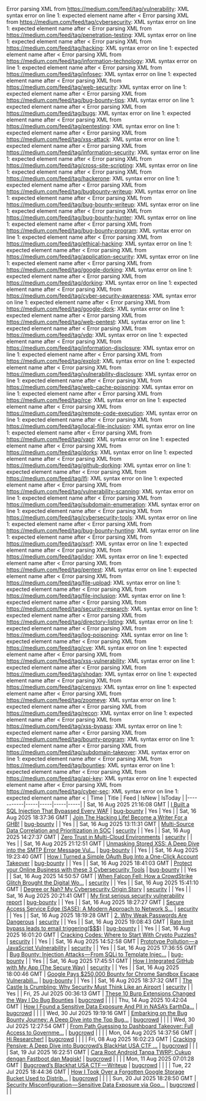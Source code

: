 Error parsing XML from https://medium.com/feed/tag/vulnerability: XML syntax error on line 1: expected element name after <
Error parsing XML from https://medium.com/feed/tag/cybersecurity: XML syntax error on line 1: expected element name after <
Error parsing XML from https://medium.com/feed/tag/penetration-testing: XML syntax error on line 1: expected element name after <
Error parsing XML from https://medium.com/feed/tag/hacking: XML syntax error on line 1: expected element name after <
Error parsing XML from https://medium.com/feed/tag/information-technology: XML syntax error on line 1: expected element name after <
Error parsing XML from https://medium.com/feed/tag/infosec: XML syntax error on line 1: expected element name after <
Error parsing XML from https://medium.com/feed/tag/web-security: XML syntax error on line 1: expected element name after <
Error parsing XML from https://medium.com/feed/tag/bug-bounty-tips: XML syntax error on line 1: expected element name after <
Error parsing XML from https://medium.com/feed/tag/bugs: XML syntax error on line 1: expected element name after <
Error parsing XML from https://medium.com/feed/tag/pentesting: XML syntax error on line 1: expected element name after <
Error parsing XML from https://medium.com/feed/tag/xss-attack: XML syntax error on line 1: expected element name after <
Error parsing XML from https://medium.com/feed/tag/information-security: XML syntax error on line 1: expected element name after <
Error parsing XML from https://medium.com/feed/tag/cross-site-scripting: XML syntax error on line 1: expected element name after <
Error parsing XML from https://medium.com/feed/tag/hackerone: XML syntax error on line 1: expected element name after <
Error parsing XML from https://medium.com/feed/tag/bugbounty-writeup: XML syntax error on line 1: expected element name after <
Error parsing XML from https://medium.com/feed/tag/bug-bounty-writeup: XML syntax error on line 1: expected element name after <
Error parsing XML from https://medium.com/feed/tag/bug-bounty-hunter: XML syntax error on line 1: expected element name after <
Error parsing XML from https://medium.com/feed/tag/bug-bounty-program: XML syntax error on line 1: expected element name after <
Error parsing XML from https://medium.com/feed/tag/ethical-hacking: XML syntax error on line 1: expected element name after <
Error parsing XML from https://medium.com/feed/tag/application-security: XML syntax error on line 1: expected element name after <
Error parsing XML from https://medium.com/feed/tag/google-dorking: XML syntax error on line 1: expected element name after <
Error parsing XML from https://medium.com/feed/tag/dorking: XML syntax error on line 1: expected element name after <
Error parsing XML from https://medium.com/feed/tag/cyber-security-awareness: XML syntax error on line 1: expected element name after <
Error parsing XML from https://medium.com/feed/tag/google-dork: XML syntax error on line 1: expected element name after <
Error parsing XML from https://medium.com/feed/tag/web-pentest: XML syntax error on line 1: expected element name after <
Error parsing XML from https://medium.com/feed/tag/vdp: XML syntax error on line 1: expected element name after <
Error parsing XML from https://medium.com/feed/tag/information-disclosure: XML syntax error on line 1: expected element name after <
Error parsing XML from https://medium.com/feed/tag/exploit: XML syntax error on line 1: expected element name after <
Error parsing XML from https://medium.com/feed/tag/vulnerability-disclosure: XML syntax error on line 1: expected element name after <
Error parsing XML from https://medium.com/feed/tag/web-cache-poisoning: XML syntax error on line 1: expected element name after <
Error parsing XML from https://medium.com/feed/tag/rce: XML syntax error on line 1: expected element name after <
Error parsing XML from https://medium.com/feed/tag/remote-code-execution: XML syntax error on line 1: expected element name after <
Error parsing XML from https://medium.com/feed/tag/local-file-inclusion: XML syntax error on line 1: expected element name after <
Error parsing XML from https://medium.com/feed/tag/vapt: XML syntax error on line 1: expected element name after <
Error parsing XML from https://medium.com/feed/tag/dorks: XML syntax error on line 1: expected element name after <
Error parsing XML from https://medium.com/feed/tag/github-dorking: XML syntax error on line 1: expected element name after <
Error parsing XML from https://medium.com/feed/tag/lfi: XML syntax error on line 1: expected element name after <
Error parsing XML from https://medium.com/feed/tag/vulnerability-scanning: XML syntax error on line 1: expected element name after <
Error parsing XML from https://medium.com/feed/tag/subdomain-enumeration: XML syntax error on line 1: expected element name after <
Error parsing XML from https://medium.com/feed/tag/cybersecurity-tools: XML syntax error on line 1: expected element name after <
Error parsing XML from https://medium.com/feed/tag/bug-bounty-hunting: XML syntax error on line 1: expected element name after <
Error parsing XML from https://medium.com/feed/tag/ssrf: XML syntax error on line 1: expected element name after <
Error parsing XML from https://medium.com/feed/tag/idor: XML syntax error on line 1: expected element name after <
Error parsing XML from https://medium.com/feed/tag/pentest: XML syntax error on line 1: expected element name after <
Error parsing XML from https://medium.com/feed/tag/file-upload: XML syntax error on line 1: expected element name after <
Error parsing XML from https://medium.com/feed/tag/file-inclusion: XML syntax error on line 1: expected element name after <
Error parsing XML from https://medium.com/feed/tag/security-research: XML syntax error on line 1: expected element name after <
Error parsing XML from https://medium.com/feed/tag/directory-listing: XML syntax error on line 1: expected element name after <
Error parsing XML from https://medium.com/feed/tag/log-poisoning: XML syntax error on line 1: expected element name after <
Error parsing XML from https://medium.com/feed/tag/cve: XML syntax error on line 1: expected element name after <
Error parsing XML from https://medium.com/feed/tag/xss-vulnerability: XML syntax error on line 1: expected element name after <
Error parsing XML from https://medium.com/feed/tag/shodan: XML syntax error on line 1: expected element name after <
Error parsing XML from https://medium.com/feed/tag/censys: XML syntax error on line 1: expected element name after <
Error parsing XML from https://medium.com/feed/tag/zoomeye: XML syntax error on line 1: expected element name after <
Error parsing XML from https://medium.com/feed/tag/recon: XML syntax error on line 1: expected element name after <
Error parsing XML from https://medium.com/feed/tag/xss-bypass: XML syntax error on line 1: expected element name after <
Error parsing XML from https://medium.com/feed/tag/bounty-program: XML syntax error on line 1: expected element name after <
Error parsing XML from https://medium.com/feed/tag/subdomain-takeover: XML syntax error on line 1: expected element name after <
Error parsing XML from https://medium.com/feed/tag/bounties: XML syntax error on line 1: expected element name after <
Error parsing XML from https://medium.com/feed/tag/api-key: XML syntax error on line 1: expected element name after <
Error parsing XML from https://medium.com/feed/tag/cyber-sec: XML syntax error on line 1: expected element name after <
| Time | Title | Feed | IsNew | IsToday |
|-----------|-----|-----|-----|-----|
| Sat, 16 Aug 2025 21:16:08 GMT | [I Built a SQL Injection That Bypassed Every WAF](https://medium.com/p/01bee29f2d84) | [bug-bounty](https://medium.com/feed/tag/bug-bounty) | Yes | Yes |
| Sat, 16 Aug 2025 18:37:36 GMT | [Join The Hacking Life! Become a Writer For a GHB!](https://medium.com/p/35c8e59bb05e) | [bug-bounty](https://medium.com/feed/tag/bug-bounty) |  | Yes |
| Sat, 16 Aug 2025 13:11:31 GMT | [ Multi-Source Data Correlation and Prioritization in SOC](https://medium.com/p/6758c54809ad) | [security](https://medium.com/feed/tag/security) |  | Yes |
| Sat, 16 Aug 2025 14:27:37 GMT | [Zero Trust in Multi-Cloud Environments](https://medium.com/p/011b97b6b6cb) | [security](https://medium.com/feed/tag/security) |  | Yes |
| Sat, 16 Aug 2025 21:12:51 GMT | [Unmasking Stored XSS: A Deep Dive into the SMTP Error Message Vul...](https://medium.com/p/1aba61c93a09) | [bug-bounty](https://medium.com/feed/tag/bug-bounty) |  | Yes |
| Sat, 16 Aug 2025 19:23:40 GMT | [How I Turned a Simple OAuth Bug Into a One-Click Account Takeover](https://medium.com/p/d8ac8f4c149f) | [bug-bounty](https://medium.com/feed/tag/bug-bounty) |  | Yes |
| Sat, 16 Aug 2025 18:41:03 GMT | [Protect your Online Business with these 3 Cybersecurity Tools](https://medium.com/p/9cdd9444302c) | [bug-bounty](https://medium.com/feed/tag/bug-bounty) |  | Yes |
| Sat, 16 Aug 2025 14:50:57 GMT | [When Falcon Fell: How a CrowdStrike Glitch Brought the Digital Wo...](https://medium.com/p/d6a1fd81e9d4) | [security](https://medium.com/feed/tag/security) |  | Yes |
| Sat, 16 Aug 2025 15:41:10 GMT | [Degree or Nah? My Cybersecurity Origin Story](https://medium.com/p/654399e1a722) | [security](https://medium.com/feed/tag/security) |  | Yes |
| Sat, 16 Aug 2025 20:21:41 GMT | [My first serious security vulnerability report](https://medium.com/p/2eae7ace537d) | [bug-bounty](https://medium.com/feed/tag/bug-bounty) |  | Yes |
| Sat, 16 Aug 2025 18:27:27 GMT | [Secure Access Service Edge (SASE): A Modern Approach to Network S...](https://medium.com/p/ed5cee0a33b1) | [security](https://medium.com/feed/tag/security) |  | Yes |
| Sat, 16 Aug 2025 18:19:28 GMT | [2. Why Weak Passwords Are Dangerous](https://medium.com/p/99fb99ee085c) | [security](https://medium.com/feed/tag/security) |  | Yes |
| Sat, 16 Aug 2025 19:08:43 GMT | [Rate limit bypass leads to email triggering($$$)](https://medium.com/p/665a9cd1c3f3) | [bug-bounty](https://medium.com/feed/tag/bug-bounty) |  | Yes |
| Sat, 16 Aug 2025 16:01:20 GMT | [Cracking Codes: Where to Start With Crypto Puzzles?](https://medium.com/p/aedfc051b91f) | [security](https://medium.com/feed/tag/security) |  | Yes |
| Sat, 16 Aug 2025 14:52:58 GMT | [Prototype Pollution — a JavaScript Vulnerability](https://medium.com/p/c136f801f9e1) | [security](https://medium.com/feed/tag/security) |  | Yes |
| Sat, 16 Aug 2025 17:36:55 GMT | [Bug Bounty: Injection Attacks — From SQLi to Template Injec...](https://medium.com/p/85acd9f6caff) | [bug-bounty](https://medium.com/feed/tag/bug-bounty) |  | Yes |
| Sat, 16 Aug 2025 17:45:51 GMT | [How I Integrated GitHub with My App (The Secure Way)](https://medium.com/p/c289393c4d0d) | [security](https://medium.com/feed/tag/security) |  | Yes |
| Sat, 16 Aug 2025 18:00:46 GMT | [Google Pays $250,000 Bounty for Chrome Sandbox Escape Vulnerabili...](https://medium.com/p/58f79644112f) | [bug-bounty](https://medium.com/feed/tag/bug-bounty) |  | Yes |
| Sat, 16 Aug 2025 18:37:32 GMT | [The Castle Is Crumbling: Why Security Must Think Like an Airport](https://medium.com/p/05e8f4506585) | [security](https://medium.com/feed/tag/security) |  | Yes |
| Fri, 25 Jul 2025 00:36:13 GMT | [These 10 Burp Extensions Changed the Way I Do Bug Bounties](https://medium.com/p/54daf5b08b15) | [bugcrowd](https://medium.com/feed/tag/bugcrowd) |  |  |
| Thu, 14 Aug 2025 10:42:04 GMT | [How I Found a Sensitive Data Exposure And PII in NASA’s EarthDa...](https://medium.com/p/6980492dcd75) | [bugcrowd](https://medium.com/feed/tag/bugcrowd) |  |  |
| Wed, 30 Jul 2025 19:19:16 GMT | [Embarking on the Bug Bounty Journey: A Deep Dive into the Top Bug...](https://medium.com/p/8d62a14cd2a6) | [bugcrowd](https://medium.com/feed/tag/bugcrowd) |  |  |
| Wed, 30 Jul 2025 12:27:54 GMT | [From Path Guessing to Dashboard Takeover: Full Access to Governme...](https://medium.com/p/a4c048fc05bb) | [bugcrowd](https://medium.com/feed/tag/bugcrowd) |  |  |
| Mon, 04 Aug 2025 14:37:56 GMT | [Hi Researcher!](https://medium.com/p/d57ddfa29ddd) | [bugcrowd](https://medium.com/feed/tag/bugcrowd) |  |  |
| Fri, 08 Aug 2025 16:02:23 GMT | [Cracking Pensive: A Deep Dive into Bugcrowd’s BlackHat USA CTF ...](https://medium.com/p/b23457359562) | [bugcrowd](https://medium.com/feed/tag/bugcrowd) |  |  |
| Sat, 19 Jul 2025 16:22:51 GMT | [Cara Root Android Tanpa TWRP: Cukup dengan Fastboot dan Magisk!](https://medium.com/p/6465c44436b0) | [bugcrowd](https://medium.com/feed/tag/bugcrowd) |  |  |
| Mon, 11 Aug 2025 07:01:28 GMT | [Bugcrowd’s Blackhat USA CTF — Writeup](https://medium.com/p/fc28adef7ea9) | [bugcrowd](https://medium.com/feed/tag/bugcrowd) |  |  |
| Tue, 22 Jul 2025 18:44:36 GMT | [How I Took Over a Forgotten Google Storage Bucket Used to Distrib...](https://medium.com/p/374ae959179f) | [bugcrowd](https://medium.com/feed/tag/bugcrowd) |  |  |
| Sun, 20 Jul 2025 18:28:50 GMT | [Security Misconfiguration — Sensitive Data Exposure via Goo...](https://medium.com/p/63da5dc83f67) | [bugcrowd](https://medium.com/feed/tag/bugcrowd) |  |  |
